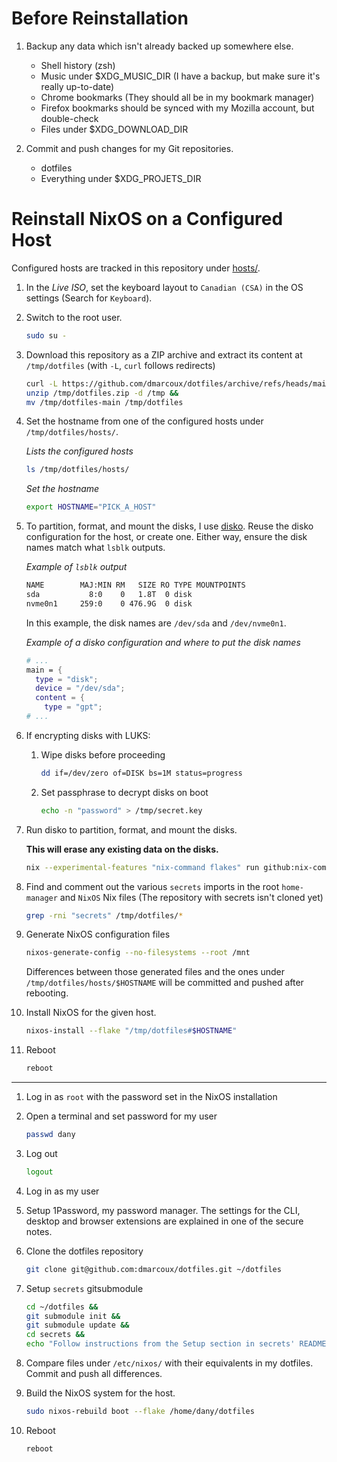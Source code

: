 # Before Reinstallation

1. Backup any data which isn't already backed up somewhere else.

   - Shell history (zsh)
   - Music under $XDG_MUSIC_DIR (I have a backup, but make sure it's really up-to-date)
   - Chrome bookmarks (They should all be in my bookmark manager)
   - Firefox bookmarks should be synced with my Mozilla account, but double-check
   - Files under $XDG_DOWNLOAD_DIR

2. Commit and push changes for my Git repositories.

   - dotfiles
   - Everything under $XDG_PROJETS_DIR

# Reinstall NixOS on a Configured Host

Configured hosts are tracked in this repository under [hosts/](hosts/).

1. In the *Live ISO*, set the keyboard layout to `Canadian (CSA)` in the OS settings (Search for `Keyboard`).

2. Switch to the root user.

   ```bash
   sudo su -
   ```

3. Download this repository as a ZIP archive and extract its content at
   `/tmp/dotfiles` (with `-L`, `curl` follows redirects)

   ```bash
   curl -L https://github.com/dmarcoux/dotfiles/archive/refs/heads/main.zip --output /tmp/dotfiles.zip &&
   unzip /tmp/dotfiles.zip -d /tmp &&
   mv /tmp/dotfiles-main /tmp/dotfiles
   ```

4. Set the hostname from one of the configured hosts under `/tmp/dotfiles/hosts/`.

   _Lists the configured hosts_

   ```bash
   ls /tmp/dotfiles/hosts/
   ```

   _Set the hostname_

   ```bash
   export HOSTNAME="PICK_A_HOST"
   ```

5. To partition, format, and mount the disks, I use [disko](https://github.com/nix-community/disko).
   Reuse the disko configuration for the host, or create one. Either way, ensure
   the disk names match what `lsblk` outputs.

   _Example of `lsblk` output_

   ```bash
   NAME        MAJ:MIN RM   SIZE RO TYPE MOUNTPOINTS
   sda           8:0    0   1.8T  0 disk
   nvme0n1     259:0    0 476.9G  0 disk
   ```

   In this example, the disk names are `/dev/sda` and `/dev/nvme0n1`.

   _Example of a disko configuration and where to put the disk names_

   ```nix
   # ...
   main = {
     type = "disk";
     device = "/dev/sda";
     content = {
       type = "gpt";
   # ...
   ```
6. If encrypting disks with LUKS:

   1. Wipe disks before proceeding

      ```bash
      dd if=/dev/zero of=DISK bs=1M status=progress
      ```

   2. Set passphrase to decrypt disks on boot

      ```bash
      echo -n "password" > /tmp/secret.key
      ```

7. Run disko to partition, format, and mount the disks.

   **This will erase any existing data on the disks.**

   ```bash
   nix --experimental-features "nix-command flakes" run github:nix-community/disko/latest -- --mode destroy,format,mount "/tmp/dotfiles/hosts/$HOSTNAME/disko-config.nix"
   ```

8. Find and comment out the various `secrets` imports in the root `home-manager`
   and `NixOS` Nix files (The repository with secrets isn't cloned yet)

   ```bash
   grep -rni "secrets" /tmp/dotfiles/*
   ```

9. Generate NixOS configuration files

   ```bash
   nixos-generate-config --no-filesystems --root /mnt
   ```

   Differences between those generated files and the ones under
   `/tmp/dotfiles/hosts/$HOSTNAME` will be committed and pushed after rebooting.

10. Install NixOS for the given host.

    ```bash
    nixos-install --flake "/tmp/dotfiles#$HOSTNAME"
    ```

11. Reboot

    ```bash
    reboot
    ```

-----

1. Log in as `root` with the password set in the NixOS installation

2. Open a terminal and set password for my user

   ```bash
   passwd dany
   ```

3. Log out

   ```bash
   logout
   ```

4. Log in as my user

5. Setup 1Password, my password manager. The settings for the CLI, desktop and
   browser extensions are explained in one of the secure notes.

6. Clone the dotfiles repository

   ```bash
   git clone git@github.com:dmarcoux/dotfiles.git ~/dotfiles
   ```

7. Setup `secrets` gitsubmodule

   ```bash
   cd ~/dotfiles &&
   git submodule init &&
   git submodule update &&
   cd secrets &&
   echo "Follow instructions from the Setup section in secrets' README"
   ```

8. Compare files under `/etc/nixos/` with their equivalents in my dotfiles.
   Commit and push all differences.

9. Build the NixOS system for the host.

   ```bash
   sudo nixos-rebuild boot --flake /home/dany/dotfiles
   ```

10. Reboot

    ```bash
    reboot
    ```
